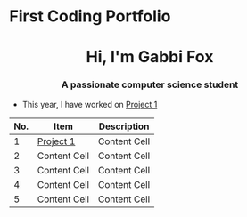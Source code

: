# First Coding Portfolio
<h1 align="center">Hi, I'm Gabbi Fox </h1>
<h3 align="center">A passionate computer science student</h3>

- This year, I have worked on [Project 1](https://github.com/gabbifox/TestCS121Portfolio/tree/e448460155c83b4b3973b7c0ec7c1c6bd15e56aa/Projects)


| No. |      Item     |  Description  |
|  -  | ------------- | ------------- |
|  1  | [Project 1](https://github.com/gabbifox/TestCS121Portfolio/tree/e448460155c83b4b3973b7c0ec7c1c6bd15e56aa/Projects)  | Content Cell  |
|  2  | Content Cell  | Content Cell  |
|  3  | Content Cell  | Content Cell  |
|  4  | Content Cell  | Content Cell  |
|  5  | Content Cell  | Content Cell  |
